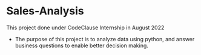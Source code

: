 # Sales-Analysis
This project done under CodeClause Internship in August 2022
- The purpose of this project is to analyze data using python, and answer business questions to enable better decision making.
